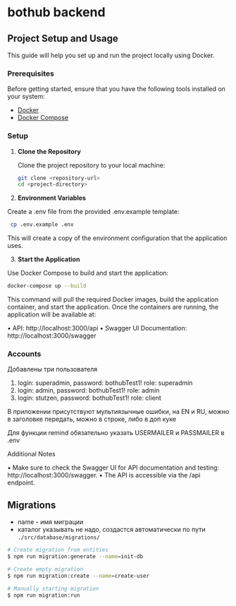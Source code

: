 # bothub backend

## Project Setup and Usage

This guide will help you set up and run the project locally using Docker.

### Prerequisites

Before getting started, ensure that you have the following tools installed on your system:

- [Docker](https://www.docker.com/get-started)
- [Docker Compose](https://docs.docker.com/compose/install/)

### Setup

1. **Clone the Repository**

   Clone the project repository to your local machine:

   ```bash
   git clone <repository-url>
   cd <project-directory>
   ```

2. **Environment Variables**

Create a .env file from the provided .env.example template:

```bash
 cp .env.example .env
```

This will create a copy of the environment configuration that the application uses.

3. **Start the Application**

Use Docker Compose to build and start the application:

```bash
docker-compose up --build
```

This command will pull the required Docker images, build the application container, and start the application.
Once the containers are running, the application will be available at:

• API: http://localhost:3000/api
• Swagger UI Documentation: http://localhost:3000/swagger

### Accounts

Добавлены три пользователя

1.  login: superadmin, password: bothubTest1! role: superadmin
2.  login: admin, password: bothubTest1! role: admin
3.  login: stutzen, password: bothubTest1! role: client

В приложении присутствуют мультиязычные ошибки, на EN и RU, можно в заголовке передать, можно в строке, либо в доп куке

Для функции remind обязательно указать USERMAILER и PASSMAILER в .env

Additional Notes

• Make sure to check the Swagger UI for API documentation and testing: http://localhost:3000/swagger.
• The API is accessible via the /api endpoint.

## Migrations

- name - имя миграции
- каталог указывать не надо, создастся автоматически по пути `./src/database/migrations/`

```bash
# Create migration from entities
$ npm run migration:generate --name=init-db

# Create empty migration
$ npm run migration:create --name=create-user

# Manually starting migration
$ npm run migration:run
```
